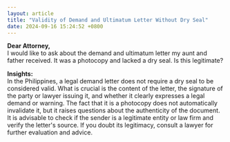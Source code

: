 ```yaml
---
layout: article
title: "Validity of Demand and Ultimatum Letter Without Dry Seal"
date: 2024-09-16 15:24:52 +0800
---
```


<p><strong>Dear Attorney,</strong><br/>I would like to ask about the demand and ultimatum letter my aunt and father received. It was a photocopy and lacked a dry seal. Is this legitimate?</p><p><strong>Insights:</strong><br/>In the Philippines, a legal demand letter does not require a dry seal to be considered valid. What is crucial is the content of the letter, the signature of the party or lawyer issuing it, and whether it clearly expresses a legal demand or warning. The fact that it is a photocopy does not automatically invalidate it, but it raises questions about the authenticity of the document. It is advisable to check if the sender is a legitimate entity or law firm and verify the letter's source. If you doubt its legitimacy, consult a lawyer for further evaluation and advice.</p>
